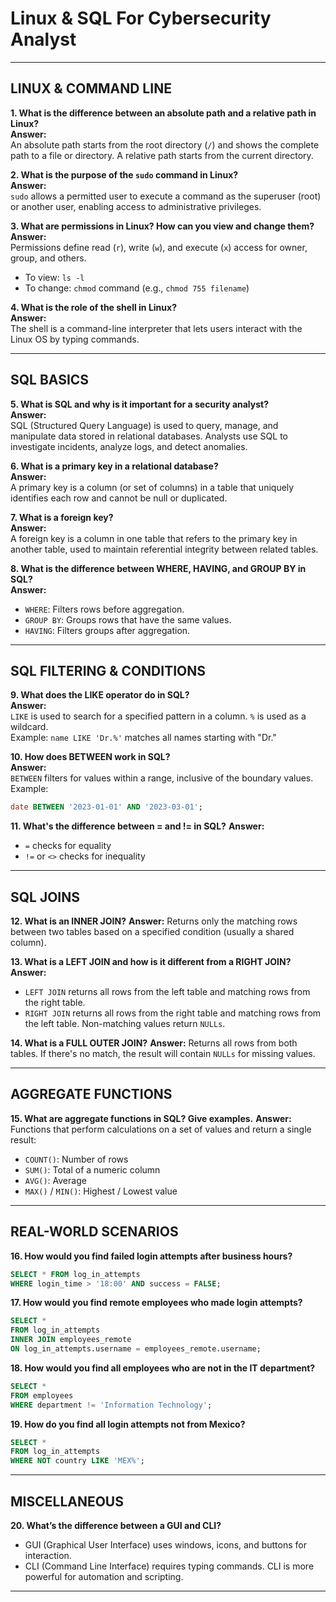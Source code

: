 # Linux & SQL For Cybersecurity Analyst
---

## LINUX & COMMAND LINE

**1. What is the difference between an absolute path and a relative path in Linux?**  
**Answer:**  
An absolute path starts from the root directory (`/`) and shows the complete path to a file or directory. A relative path starts from the current directory.

**2. What is the purpose of the `sudo` command in Linux?**  
**Answer:**  
`sudo` allows a permitted user to execute a command as the superuser (root) or another user, enabling access to administrative privileges.

**3. What are permissions in Linux? How can you view and change them?**  
**Answer:**  
Permissions define read (`r`), write (`w`), and execute (`x`) access for owner, group, and others.  
- To view: `ls -l`  
- To change: `chmod` command (e.g., `chmod 755 filename`)

**4. What is the role of the shell in Linux?**  
**Answer:**  
The shell is a command-line interpreter that lets users interact with the Linux OS by typing commands.

---

## SQL BASICS

**5. What is SQL and why is it important for a security analyst?**  
**Answer:**  
SQL (Structured Query Language) is used to query, manage, and manipulate data stored in relational databases. Analysts use SQL to investigate incidents, analyze logs, and detect anomalies.

**6. What is a primary key in a relational database?**  
**Answer:**  
A primary key is a column (or set of columns) in a table that uniquely identifies each row and cannot be null or duplicated.

**7. What is a foreign key?**  
**Answer:**  
A foreign key is a column in one table that refers to the primary key in another table, used to maintain referential integrity between related tables.

**8. What is the difference between WHERE, HAVING, and GROUP BY in SQL?**  
**Answer:**  
- `WHERE`: Filters rows before aggregation.  
- `GROUP BY`: Groups rows that have the same values.  
- `HAVING`: Filters groups after aggregation.

---

## SQL FILTERING & CONDITIONS

**9. What does the LIKE operator do in SQL?**  
**Answer:**  
`LIKE` is used to search for a specified pattern in a column. `%` is used as a wildcard.  
Example: `name LIKE 'Dr.%'` matches all names starting with "Dr."

**10. How does BETWEEN work in SQL?**  
**Answer:**  
`BETWEEN` filters for values within a range, inclusive of the boundary values.  
Example:  
```sql
date BETWEEN '2023-01-01' AND '2023-03-01';
```

**11. What's the difference between = and != in SQL?**
**Answer:** 
- ```=``` checks for equality
- ```!=``` or ```<>``` checks for inequality

---

## SQL JOINS

**12. What is an INNER JOIN?**
**Answer:** 
Returns only the matching rows between two tables based on a specified condition (usually a shared column).

**13. What is a LEFT JOIN and how is it different from a RIGHT JOIN?**
**Answer:** 
- ```LEFT JOIN``` returns all rows from the left table and matching rows from the right table.
- ```RIGHT JOIN``` returns all rows from the right table and matching rows from the left table.
Non-matching values return ```NULLs```.

**14. What is a FULL OUTER JOIN?**
**Answer:** 
Returns all rows from both tables. If there's no match, the result will contain ```NULLs``` for missing values.

---

## AGGREGATE FUNCTIONS

**15. What are aggregate functions in SQL? Give examples.**
**Answer:** 
Functions that perform calculations on a set of values and return a single result:
- ```COUNT()```: Number of rows
- ```SUM()```: Total of a numeric column
- ```AVG()```: Average
- ```MAX()``` / ```MIN()```: Highest / Lowest value

---

## REAL-WORLD SCENARIOS

**16. How would you find failed login attempts after business hours?**
```sql
SELECT * FROM log_in_attempts  
WHERE login_time > '18:00' AND success = FALSE;
```

**17. How would you find remote employees who made login attempts?**
```sql
SELECT *  
FROM log_in_attempts  
INNER JOIN employees_remote  
ON log_in_attempts.username = employees_remote.username;
```

**18. How would you find all employees who are not in the IT department?**
```sql
SELECT *  
FROM employees  
WHERE department != 'Information Technology';
```

**19. How do you find all login attempts not from Mexico?**
```sql
SELECT *  
FROM log_in_attempts  
WHERE NOT country LIKE 'MEX%';
```

---

## MISCELLANEOUS

**20. What’s the difference between a GUI and CLI?**
- GUI (Graphical User Interface) uses windows, icons, and buttons for interaction.
- CLI (Command Line Interface) requires typing commands. CLI is more powerful for automation and scripting.

---

